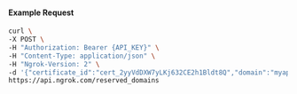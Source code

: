 <!-- Code generated for API Clients. DO NOT EDIT. -->

#### Example Request

```bash
curl \
-X POST \
-H "Authorization: Bearer {API_KEY}" \
-H "Content-Type: application/json" \
-H "Ngrok-Version: 2" \
-d '{"certificate_id":"cert_2yyVdDXW7yLKj632CE2h1Bldt8Q","domain":"myapp.mydomain.com","region":"us"}' \
https://api.ngrok.com/reserved_domains
```
